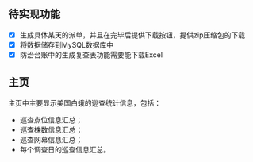 ## 待实现功能
- [x] 生成具体某天的派单，并且在完毕后提供下载按钮，提供zip压缩包的下载
- [x] 将数据储存到MySQL数据库中
- [x] 防治台账中的生成复查表功能需要能下载Excel

## 主页

主页中主要显示美国白蛾的巡查统计信息，包括：
- 巡查点位信息汇总；
- 巡查株数信息汇总；
- 巡查网幕信息汇总；
- 每个调查日的巡查信息汇总。